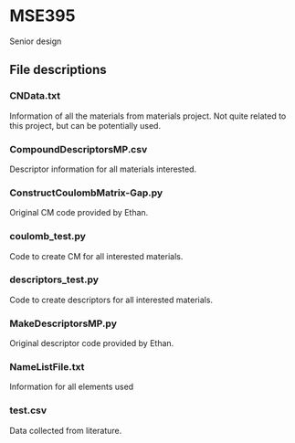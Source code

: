 # MSE395
Senior design
## File descriptions

### CNData.txt
Information of all the materials from materials project. Not quite related to this project, but can be potentially used.

### CompoundDescriptorsMP.csv
Descriptor information for all materials interested.

### ConstructCoulombMatrix-Gap.py
Original CM code provided by Ethan.

### coulomb_test.py
Code to create CM for all interested materials.

### descriptors_test.py
Code to create descriptors for all interested materials.

### MakeDescriptorsMP.py
Original descriptor code provided by Ethan.

### NameListFile.txt
Information for all elements used

### test.csv
Data collected from literature.
